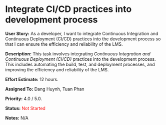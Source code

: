 # Integrate CI/CD practices into development process

**User Story:** As a developer, I want to integrate Continuous Integration and Continuous Deployment (CI/CD) practices into the development process so that I can ensure the efficiency and reliability of the LMS.

**Description:** This task involves integrating *Continuous Integration and Continuous Deployment (CI/CD)* practices into the development process. This includes automating the build, test, and deployment processes, and improving the efficiency and reliability of the LMS.

**Effort Estimate:** 12 hours.

**Assigned To:** Dang Huynh, Tuan Phan

**Priority:** 4.0 / 5.0.

**Status:** <span style="color:red">Not Started</span>

**Notes:** N/A



